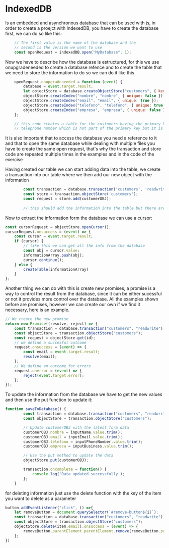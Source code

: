 # IndexedDB

Is an embedded and asynchronous database that can be used with js, in order to create a proejct with IndexedDB, 
you have to create the database first, we can do so like this: 

```javascript
    // The first value is the name of the database and the
    // second is the version we want to use
    const openRequest = indexedDB.open("MyDatabase", 1);
```

Now we have to describe how the database is estructured, for this we use onupgradeneeded to create a database refence and
to create the table that we need to store the information to do so we can do it like this 

```javascript
    openRequest.onupgradeneeded = function (event) {
        database = event.target.result; 
        let objectStore = database.createObjectStore("customers", { keyPath: "email" });
        objectStore.createIndex("nombre", "nombre", { unique: false });
        objectStore.createIndex("email", "email", { unique: true });
        objectStore.createIndex("telefono", "telefono", { unique: true });
        objectStore.createIndex("empresa", "empresa", { unique: false });
    };

    // this code creates a table for the customers having the primary key being the email since it is unique and the 
    // telephone number which is not part of the primary key but it is still unique 
```
It is also important that to access the database you need a reference to it and that to open the same database while 
dealing with multiple files you have to create the same open request, that's why the transaction and store code are repeated multiple times in the examples and in the code of the exercise 

Having created our table we can start adding data into the table, we create a transaction into our table where we then 
add our new object with the information 

```javascript
        const transaction = database.transaction('customers', 'readwrite');
        const store = transaction.objectStore('customers');
        const request = store.add(customerOBJ);
        
        // this should add the information into the table but there are cases where an error occours due to the data not matching or existing already in the database, if we want to know where the data has been added we can 
```

Now to extract the information form the database we can use a cursor:

```javascript
const cursorRequest = objectStore.openCursor();
cursorRequest.onsuccess = (event) => {
    const cursor = event.target.result;
    if (cursor) {
        // like this we can get all the info from the database 
        const obj = cursor.value;
        informationArray.push(obj);
        cursor.continue(); 
    } else {
        createTable(informationArray)
    }
};
```

Another thing we can do with this is create new promises, a promise is a way to control the result from the database, 
since it can be either sucessful or not it provides more control over the database. All the examples shown before are 
promises, however we can create our own if we find it necessary, here is an example.

```javascript
// We create the new promise 
return new Promise((resolve, reject) => {
    const transaction = database.transaction("customers", "readwrite");
    const objectStore = transaction.objectStore("customers");
    const request = objectStore.get(id);
    // we define a succesful outcome 
    request.onsuccess = (event) => {
        const email = event.target.result;
        resolve(email);
    };
    // We define an outcome for errors
    request.onerror = (event) => {
        reject(event.target.error);
    };
});
```

To update the information from the database we have to get the new values and then use the put function to update it:

```javascript
function saveToDatabase() {
        const transaction = database.transaction("customers", "readwrite");
        const objectStore = transaction.objectStore("customers");

        // Update customerOBJ with the latest form data
        customerOBJ.nombre = inputName.value.trim();
        customerOBJ.email = inputEmail.value.trim();
        customerOBJ.telefono = inputPhoneNumber.value.trim();
        customerOBJ.empresa = inputBusiness.value.trim();

        // Use the put method to update the data
        objectStore.put(customerOBJ);

        transaction.oncomplete = function() {
            console.log('Data updated successfully');
        };
    }

```

for deleting information just use the delete function with the key of the item you want to delete as a parameter 

```javascript
button.addEventListener("click", () =>{
    let removeButton = document.querySelector(`#remove-button${i}`);
    const transaction = database.transaction("customers", "readwrite");
    const objectStore = transaction.objectStore("customers");
    objectStore.delete(item.email).onsuccess = (event) => {
        removeButton.parentElement.parentElement.remove(removeButton.parentElement);
    };
})
```